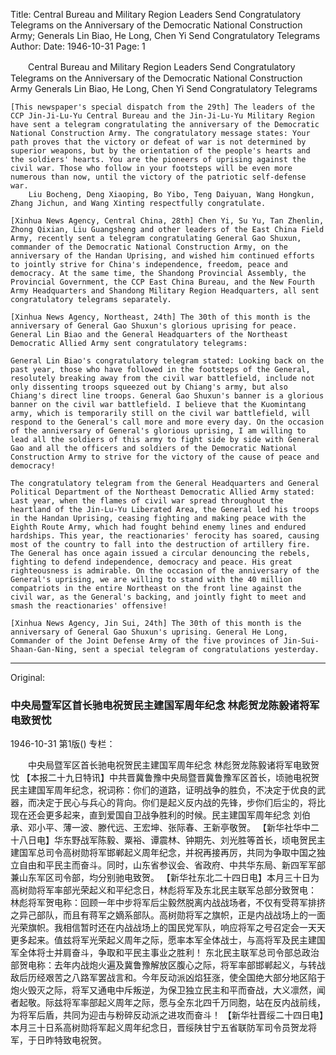 Title: Central Bureau and Military Region Leaders Send Congratulatory Telegrams on the Anniversary of the Democratic National Construction Army; Generals Lin Biao, He Long, Chen Yi Send Congratulatory Telegrams
Author:
Date: 1946-10-31
Page: 1

　　Central Bureau and Military Region Leaders Send Congratulatory Telegrams on the Anniversary of the Democratic National Construction Army
    Generals Lin Biao, He Long, Chen Yi Send Congratulatory Telegrams

    [This newspaper's special dispatch from the 29th] The leaders of the CCP Jin-Ji-Lu-Yu Central Bureau and the Jin-Ji-Lu-Yu Military Region have sent a telegram congratulating the anniversary of the Democratic National Construction Army. The congratulatory message states: Your path proves that the victory or defeat of war is not determined by superior weapons, but by the orientation of the people's hearts and the soldiers' hearts. You are the pioneers of uprising against the civil war. Those who follow in your footsteps will be even more numerous than now, until the victory of the patriotic self-defense war.
        Liu Bocheng, Deng Xiaoping, Bo Yibo, Teng Daiyuan, Wang Hongkun, Zhang Jichun, and Wang Xinting respectfully congratulate.

    [Xinhua News Agency, Central China, 28th] Chen Yi, Su Yu, Tan Zhenlin, Zhong Qixian, Liu Guangsheng and other leaders of the East China Field Army, recently sent a telegram congratulating General Gao Shuxun, commander of the Democratic National Construction Army, on the anniversary of the Handan Uprising, and wished him continued efforts to jointly strive for China's independence, freedom, peace and democracy. At the same time, the Shandong Provincial Assembly, the Provincial Government, the CCP East China Bureau, and the New Fourth Army Headquarters and Shandong Military Region Headquarters, all sent congratulatory telegrams separately.

    [Xinhua News Agency, Northeast, 24th] The 30th of this month is the anniversary of General Gao Shuxun's glorious uprising for peace. General Lin Biao and the General Headquarters of the Northeast Democratic Allied Army sent congratulatory telegrams:

    General Lin Biao's congratulatory telegram stated: Looking back on the past year, those who have followed in the footsteps of the General, resolutely breaking away from the civil war battlefield, include not only dissenting troops squeezed out by Chiang's army, but also Chiang's direct line troops. General Gao Shuxun's banner is a glorious banner on the civil war battlefield. I believe that the Kuomintang army, which is temporarily still on the civil war battlefield, will respond to the General's call more and more every day. On the occasion of the anniversary of General's glorious uprising, I am willing to lead all the soldiers of this army to fight side by side with General Gao and all the officers and soldiers of the Democratic National Construction Army to strive for the victory of the cause of peace and democracy!

    The congratulatory telegram from the General Headquarters and General Political Department of the Northeast Democratic Allied Army stated: Last year, when the flames of civil war spread throughout the heartland of the Jin-Lu-Yu Liberated Area, the General led his troops in the Handan Uprising, ceasing fighting and making peace with the Eighth Route Army, which had fought behind enemy lines and endured hardships. This year, the reactionaries' ferocity has soared, causing most of the country to fall into the destruction of artillery fire. The General has once again issued a circular denouncing the rebels, fighting to defend independence, democracy and peace. His great righteousness is admirable. On the occasion of the anniversary of the General's uprising, we are willing to stand with the 40 million compatriots in the entire Northeast on the front line against the civil war, as the General's backing, and jointly fight to meet and smash the reactionaries' offensive!

    [Xinhua News Agency, Jin Sui, 24th] The 30th of this month is the anniversary of General Gao Shuxun's uprising. General He Long, Commander of the Joint Defense Army of the five provinces of Jin-Sui-Shaan-Gan-Ning, sent a special telegram of congratulations yesterday.



<hr /> 

Original: 


### 中央局暨军区首长驰电祝贺民主建国军周年纪念  林彪贺龙陈毅诸将军电致贺忱

1946-10-31
第1版()
专栏：

　　中央局暨军区首长驰电祝贺民主建国军周年纪念
    林彪贺龙陈毅诸将军电致贺忱
    【本报二十九日特讯】中共晋冀鲁豫中央局暨晋冀鲁豫军区首长，顷驰电祝贺民主建国军周年纪念，祝词称：你们的道路，证明战争的胜负，不决定于优良的武器，而决定于民心与兵心的背向。你们是起义反内战的先锋，步你们后尘的，将比现在还会更多起来，直到爱国自卫战争胜利的时候。民主建国军周年纪念
        刘伯承、邓小平、薄一波、滕代远、王宏坤、张际春、王新亭敬贺。
    【新华社华中二十八日电】华东野战军陈毅、粟裕、谭震林、钟期先、刘光胜等首长，顷电贺民主建国军总司令高树勋将军邯郸起义周年纪念，并祝再接再厉，共同为争取中国之独立自由和平民主而奋斗。同时，山东省参议会、省政府、中共华东局、新四军军部兼山东军区司令部，均分别驰电致贺。
    【新华社东北二十四日电】本月三十日为高树勋将军率部光荣起义和平纪念日，林彪将军及东北民主联军总部分致贺电：
    林彪将军贺电称：回顾一年中步将军后尘毅然脱离内战战场者，不仅有受蒋军排挤之异己部队，而且有蒋军之嫡系部队。高树勋将军之旗帜，正是内战战场上的一面光荣旗帜。我相信暂时还在内战战场上的国民党军队，响应将军之号召定会一天天更多起来。值兹将军光荣起义周年之际，愿率本军全体战士，与高将军及民主建国军全体将士并肩奋斗，争取和平民主事业之胜利！
    东北民主联军总司令部总政治部贺电称：去年内战炮火遍及冀鲁豫解放区腹心之际，将军率部邯郸起义，与转战敌后历经艰苦之八路军罢战言和。今年反动派凶焰狂涨，使全国绝大部分地区陷于炮火毁灭之际，将军又通电中斥叛逆，为保卫独立民主和平而奋战，大义凛然，闻者起敬。际兹将军率部起义周年之际，愿与全东北四千万同胞，站在反内战前线，为将军后盾，共同为迎击与粉碎反动派之进攻而奋斗！
    【新华社晋绥二十四日电】本月三十日系高树勋将军起义周年纪念日，晋绥陕甘宁五省联防军司令员贺龙将军，于日昨特致电祝贺。
